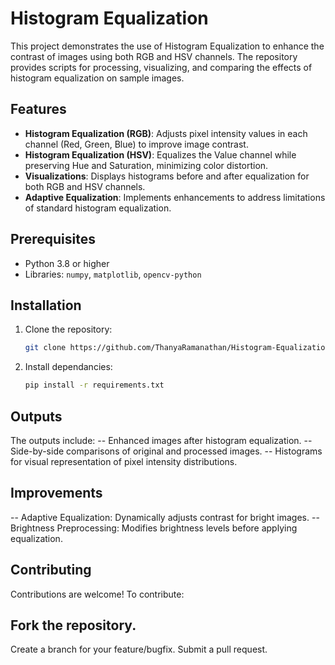 # Histogram Equalization

This project demonstrates the use of Histogram Equalization to enhance the contrast of images using both RGB and HSV channels. The repository provides scripts for processing, visualizing, and comparing the effects of histogram equalization on sample images.

## Features

- **Histogram Equalization (RGB)**: Adjusts pixel intensity values in each channel (Red, Green, Blue) to improve image contrast.
- **Histogram Equalization (HSV)**: Equalizes the Value channel while preserving Hue and Saturation, minimizing color distortion.
- **Visualizations**: Displays histograms before and after equalization for both RGB and HSV channels.
- **Adaptive Equalization**: Implements enhancements to address limitations of standard histogram equalization.

## Prerequisites

- Python 3.8 or higher
- Libraries: `numpy`, `matplotlib`, `opencv-python`

## Installation

1. Clone the repository:
   ```bash
   git clone https://github.com/ThanyaRamanathan/Histogram-Equalization.git
2. Install dependancies:
   ```bash
   pip install -r requirements.txt

## Outputs
The outputs include:
-- Enhanced images after histogram equalization.
-- Side-by-side comparisons of original and processed images.
-- Histograms for visual representation of pixel intensity distributions.

## Improvements
-- Adaptive Equalization: Dynamically adjusts contrast for bright images.
-- Brightness Preprocessing: Modifies brightness levels before applying equalization.

## Contributing
Contributions are welcome! To contribute:

## Fork the repository.
Create a branch for your feature/bugfix.
Submit a pull request.
